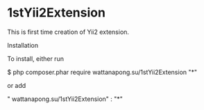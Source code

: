 # 1stYii2Extension

This is first time creation of Yii2 extension.

Installation

To install, either run

$ php composer.phar require wattanapong.su/1stYii2Extension  "*"

or add

" wattanapong.su/1stYii2Extension" : "*"
